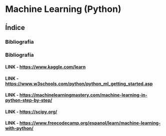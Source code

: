 # Machine Learning (Python)
## Índice
### Bibliografía

### Bibliografía
#### LINK - https://www.kaggle.com/learn
#### LINK - https://www.w3schools.com/python/python_ml_getting_started.asp
#### LINK - https://machinelearningmastery.com/machine-learning-in-python-step-by-step/
#### LINK - https://scipy.org/
#### LINK - https://www.freecodecamp.org/espanol/learn/machine-learning-with-python/